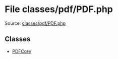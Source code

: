 File classes/pdf/PDF.php
=========

Source: [classes/pdf/PDF.php](https://github.com/PrestaShop/PrestaShop/blob/1.5.3.1/classes/pdf/PDF.php)


Classes
-------

* [PDFCore](class.PDFCore.md)

